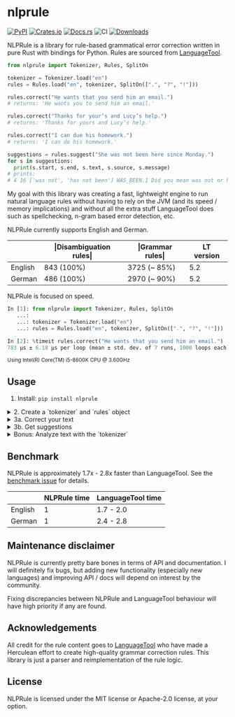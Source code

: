 # nlprule

[![PyPI](https://img.shields.io/pypi/v/nlprule)](https://pypi.org/project/nlprule)
[![Crates.io](https://img.shields.io/crates/v/nlprule)](https://crates.io/crates/nlprule)
[![Docs.rs](https://docs.rs/nlprule/badge.svg)](https://docs.rs/nlprule)
![CI](https://github.com/bminixhofer/nlprule/workflows/CI/badge.svg)
[![Downloads](https://pepy.tech/badge/nlprule/month)](https://pepy.tech/project/nlprule)

NLPRule is a library for rule-based grammatical error correction written in pure Rust with bindings for Python. Rules are sourced from [LanguageTool](https://github.com/languagetool-org/languagetool). 

```python
from nlprule import Tokenizer, Rules, SplitOn

tokenizer = Tokenizer.load("en")
rules = Rules.load("en", tokenizer, SplitOn([".", "?", "!"]))

rules.correct("He wants that you send him an email.")
# returns: 'He wants you to send him an email.'

rules.correct("Thanks for your’s and Lucy’s help.")
# returns: 'Thanks for yours and Lucy’s help.'

rules.correct("I can due his homework.")
# returns: 'I can do his homework.'

suggestions = rules.suggest("She was not been here since Monday.")
for s in suggestions:
  print(s.start, s.end, s.text, s.source, s.message)
# prints:
# 4 16 ['was not', 'has not been'] WAS_BEEN.1 Did you mean was not or has not been?
```

My goal with this library was creating a fast, lightweight engine to run natural language rules without having to rely on the JVM (and its speed / memory implications) and without all the extra stuff LanguageTool does such as spellchecking, n-gram based error detection, etc.

NLPRule currently supports English and German.

|         | \|Disambiguation rules\| | \|Grammar rules\| | LT version   |
|---------|--------------------------|-------------------|--------------|
| English | 843 (100%)               | 3725 (~ 85%)      | 5.2          |
| German  | 486 (100%)               | 2970 (~ 90%)      | 5.2          |

NLPRule is focused on speed.

```python
In [1]: from nlprule import Tokenizer, Rules, SplitOn
   ...: 
   ...: tokenizer = Tokenizer.load("en")
   ...: rules = Rules.load("en", tokenizer, SplitOn([".", "?", "!"]))

In [2]: %timeit rules.correct("He wants that you send him an email.")
783 µs ± 6.18 µs per loop (mean ± std. dev. of 7 runs, 1000 loops each)
```

<sub>Using Intel(R) Core(TM) i5-8600K CPU @ 3.60GHz</sub>

## Usage

1. Install: `pip install nlprule`

<details><summary>2. Create a `tokenizer` and `rules` object</summary>
<p>

```python
from nlprule import Tokenizer, Rules

tokenizer = Tokenizer.load("en") # or 'de'
rules = Rules.load("en", tokenizer) # or 'de'
```

The objects will be downloaded the first time, then cached.

</p>
</details>

<details><summary>3a. Correct your text</summary>
<p>
    
```python
rules.correct_sentence("He wants that you send him an email.")
# returns: 'He wants you to send him an email.'
```

`correct_sentence` expects a single sentence as input. 

If you want to correct an arbitrary text, pass a `sentence_splitter` at initialization. A sentence splitter can be any function that takes a list of texts as input and returns a list of lists of sentences. A splitter that splits on fixed characters is included in NLPRule for convenience:

```python
from nlprule import SplitOn

rules = Rules.load("en", tokenizer, SplitOn([".", "?", "!"]))
```

Pro tip: You can use [NNSplit](https://github.com/bminixhofer/nnsplit) for more robust sentence segmentation:

```python
from nnsplit import NNSplit

splitter = NNSplit.load("en")
rules = Rules.load(
    "en",
    tokenizer,
    lambda texts: [[str(s) for s in text] for text in splitter.split(texts)],
)
```

If a sentence splitter is set, you can call `.correct`:

```python
rules.correct("He wants that you send him an email. She was not been here since Monday.")
# returns: 'He wants you to send him an email. She was not here since Monday.'
```

</p>
</details>

<details><summary>3b. Get suggestions</summary>
<p>


```python
suggestions = rules.suggest_sentence("She was not been here since Monday.")
for s in suggestions:
  print(s.start, s.end, s.text, s.source, s.message)
# prints:
# 4 16 ['was not', 'has not been'] WAS_BEEN.1 Did you mean was not or has not been?
```

`.suggest_sentence` also has a multi-sentence counterpart in `.suggest`.
    
</p>
</details>

<details><summary>Bonus: Analyze text with the `tokenizer`</summary>
<p>

NLPRule does rule + dictionary-based part-of-speech tagging and lemmatization as well as chunking with a model ported from [OpenNLP](https://opennlp.apache.org/). It's not as fancy as spaCy but could be faster and had to be done anyway to apply the rules so I thought I might as well add a public API:

```python
tokens = tokenizer.tokenize_sentence("She was not been here since Monday.")

for token in tokens:
    print(token.text, token.span, token.tags, token.lemmas, token.chunks)
# prints:
#  (0, 0) ['SENT_START'] [] []
# She (0, 3) ['PRP'] ['She', 'she'] ['B-NP-singular', 'E-NP-singular']
# was (4, 7) ['VBD'] ['be', 'was'] ['B-VP']
# not (8, 11) ['RB'] ['not'] ['I-VP']
# been (12, 16) ['VBN'] ['be', 'been'] ['I-VP']
# here (17, 21) ['RB'] ['here'] ['B-ADVP']
# since (22, 27) ['CC', 'IN', 'RB'] ['since'] ['B-PP']
# Monday (28, 34) ['NNP'] ['Monday'] ['B-NP-singular', 'E-NP-singular']
# . (34, 35) ['.', 'PCT', 'SENT_END'] ['.'] ['O']
```

</p>
</details>

## Benchmark

NLPRule is approximately 1.7x - 2.8x faster than LanguageTool. See the [benchmark issue](https://github.com/bminixhofer/nlprule/issues/6) for details.

|         | NLPRule time | LanguageTool time |
|---------|--------------|-------------------|
| English | 1            | 1.7 - 2.0         | 
| German  | 1            | 2.4 - 2.8         |

## Maintenance disclaimer

NLPRule is currently pretty bare bones in terms of API and documentation. I will definitely fix bugs, but adding new functionality (especially new languages) and improving API / docs will depend on interest by the community.

Fixing discrepancies between NLPRule and LanguageTool behaviour will have high priority if any are found.

## Acknowledgements

All credit for the rule content goes to [LanguageTool](https://github.com/languagetool-org/languagetool) who have made a Herculean effort to create high-quality grammar correction rules. This library is just a parser and reimplementation of the rule logic.

## License

NLPRule is licensed under the MIT license or Apache-2.0 license, at your option.
